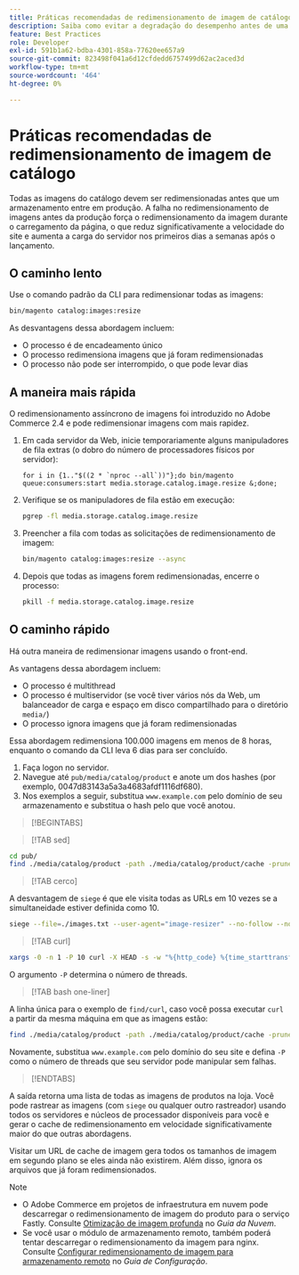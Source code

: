 ```yaml
---
title: Práticas recomendadas de redimensionamento de imagem de catálogo
description: Saiba como evitar a degradação do desempenho antes de uma inicialização de produção do site do Adobe Commerce.
feature: Best Practices
role: Developer
exl-id: 591b1a62-bdba-4301-858a-77620ee657a9
source-git-commit: 823498f041a6d12cfdedd6757499d62ac2aced3d
workflow-type: tm+mt
source-wordcount: '464'
ht-degree: 0%

---
```


# Práticas recomendadas de redimensionamento de imagem de catálogo

Todas as imagens do catálogo devem ser redimensionadas antes que um armazenamento entre em produção. A falha no redimensionamento de imagens antes da produção força o redimensionamento da imagem durante o carregamento da página, o que reduz significativamente a velocidade do site e aumenta a carga do servidor nos primeiros dias a semanas após o lançamento.

## O caminho lento

Use o comando padrão da CLI para redimensionar todas as imagens:

```bash
bin/magento catalog:images:resize
```

As desvantagens dessa abordagem incluem:

- O processo é de encadeamento único
- O processo redimensiona imagens que já foram redimensionadas
- O processo não pode ser interrompido, o que pode levar dias

## A maneira mais rápida

O redimensionamento assíncrono de imagens foi introduzido no Adobe Commerce 2.4 e pode redimensionar imagens com mais rapidez.

1. Em cada servidor da Web, inicie temporariamente alguns manipuladores de fila extras (o dobro do número de processadores físicos por servidor):

   ```bsh
   for i in {1.."$((2 * `nproc --all`))"};do bin/magento queue:consumers:start media.storage.catalog.image.resize &;done;
   ```

1. Verifique se os manipuladores de fila estão em execução:

   ```bash
   pgrep -fl media.storage.catalog.image.resize
   ```

1. Preencher a fila com todas as solicitações de redimensionamento de imagem:

   ```bash
   bin/magento catalog:images:resize --async
   ```

1. Depois que todas as imagens forem redimensionadas, encerre o processo:

   ```bash
   pkill -f media.storage.catalog.image.resize
   ```

## O caminho rápido

Há outra maneira de redimensionar imagens usando o front-end.

As vantagens dessa abordagem incluem:

- O processo é multithread
- O processo é multiservidor (se você tiver vários nós da Web, um balanceador de carga e espaço em disco compartilhado para o diretório `media/`)
- O processo ignora imagens que já foram redimensionadas

Essa abordagem redimensiona 100.000 imagens em menos de 8 horas, enquanto o comando da CLI leva 6 dias para ser concluído.

1. Faça logon no servidor.
1. Navegue até `pub/media/catalog/product` e anote um dos hashes (por exemplo, 0047d83143a5a3a4683afdf1116df680).
1. Nos exemplos a seguir, substitua `www.example.com` pelo domínio de seu armazenamento e substitua o hash pelo que você anotou.

>[!BEGINTABS]

>[!TAB sed]

```bash
cd pub/
find ./media/catalog/product -path ./media/catalog/product/cache -prune -o -type f -print | sed 's~./media/catalog/product/~https://www.example.com/media/catalog/product/cache/0047d83143a5a3a4683afdf1116df680/~g' > images.txt
```

>[!TAB cerco]

A desvantagem de `siege` é que ele visita todas as URLs em 10 vezes se a simultaneidade estiver definida como 10.

```bash
siege --file=./images.txt --user-agent="image-resizer" --no-follow --no-parser --concurrent=10 --reps=once
```

>[!TAB curl]

```bash
xargs -0 -n 1 -P 10 curl -X HEAD -s -w "%{http_code} %{time_starttransfer} %{url_effective}\n" < <(tr \\n \\0 <images.txt)
```

O argumento `-P` determina o número de threads.

>[!TAB bash one-liner]

A linha única para o exemplo de `find/curl`, caso você possa executar `curl` a partir da mesma máquina em que as imagens estão:

```bash
find ./media/catalog/product -path ./media/catalog/product/cache -prune -o -type f -print | sed 's~./media/catalog/product/~https://www.example.com/media/catalog/product/cache/0047d83143a5a3a4683afdf1116df680/~g' | xargs -n 1 -P 10 curl -X HEAD -s -w "%{http_code} %{time_starttransfer} %{url_effective}\n"
```

Novamente, substitua `www.example.com` pelo domínio do seu site e defina `-P` como o número de threads que seu servidor pode manipular sem falhas.

>[!ENDTABS]

A saída retorna uma lista de todas as imagens de produtos na loja. Você pode rastrear as imagens (com `siege` ou qualquer outro rastreador) usando todos os servidores e núcleos de processador disponíveis para você e gerar o cache de redimensionamento em velocidade significativamente maior do que outras abordagens.

Visitar um URL de cache de imagem gera todos os tamanhos de imagem em segundo plano se eles ainda não existirem. Além disso, ignora os arquivos que já foram redimensionados.

>[!NOTE]
>
>- O Adobe Commerce em projetos de infraestrutura em nuvem pode descarregar o redimensionamento de imagem do produto para o serviço Fastly. Consulte [Otimização de imagem profunda](https://experienceleague.adobe.com/docs/commerce-cloud-service/user-guide/cdn/fastly-image-optimization.html?lang=en#deep-image-optimization) no _Guia da Nuvem_.
>- Se você usar o módulo de armazenamento remoto, também poderá tentar descarregar o redimensionamento da imagem para nginx. Consulte [Configurar redimensionamento de imagem para armazenamento remoto](https://experienceleague.adobe.com/docs/commerce-operations/configuration-guide/storage/remote-storage/remote-storage-image-resize.html) no _Guia de Configuração_.
